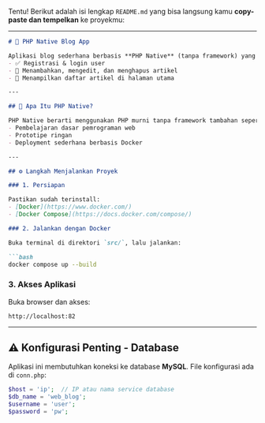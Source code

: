 Tentu! Berikut adalah isi lengkap `README.md` yang bisa langsung kamu **copy-paste dan tempelkan** ke proyekmu:

---

```markdown
# 📝 PHP Native Blog App

Aplikasi blog sederhana berbasis **PHP Native** (tanpa framework) yang mendukung:
- ✅ Registrasi & login user
- 📝 Menambahkan, mengedit, dan menghapus artikel
- 📜 Menampilkan daftar artikel di halaman utama

---

## 📌 Apa Itu PHP Native?

PHP Native berarti menggunakan PHP murni tanpa framework tambahan seperti Laravel atau CodeIgniter. Semua logika, routing, dan koneksi database ditangani secara manual menggunakan file PHP, cocok untuk:
- Pembelajaran dasar pemrograman web
- Prototipe ringan
- Deployment sederhana berbasis Docker

---

## ⚙️ Langkah Menjalankan Proyek

### 1. Persiapan

Pastikan sudah terinstall:
- [Docker](https://www.docker.com/)
- [Docker Compose](https://docs.docker.com/compose/)

### 2. Jalankan dengan Docker

Buka terminal di direktori `src/`, lalu jalankan:

```bash
docker compose up --build
````

### 3. Akses Aplikasi

Buka browser dan akses:

```
http://localhost:82
```

---

## ⚠️ Konfigurasi Penting - Database

Aplikasi ini membutuhkan koneksi ke database **MySQL**. File konfigurasi ada di `conn.php`:

```php
$host = 'ip';  // IP atau nama service database
$db_name = 'web_blog';
$username = 'user';
$password = 'pw';